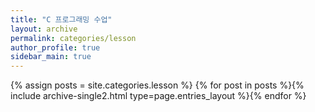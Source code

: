 ```yaml
---
title: "C 프로그래밍 수업"
layout: archive
permalink: categories/lesson
author_profile: true
sidebar_main: true
---
```



{% assign posts = site.categories.lesson %}
{% for post in posts %}{% include archive-single2.html type=page.entries_layout %}{% endfor %}
